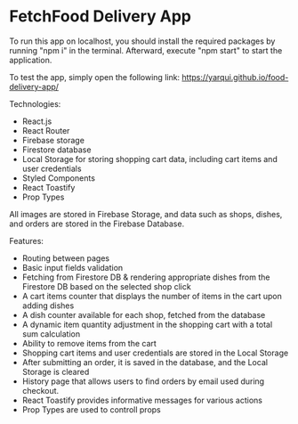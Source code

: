 # FetchFood Delivery App

To run this app on localhost, you should install
the required packages by running "npm i" in the terminal. Afterward, execute "npm start" to start the application.

To test the app, simply open the following link:
https://yarqui.github.io/food-delivery-app/

Technologies:
- React.js
- React Router
- Firebase storage
- Firestore database
- Local Storage for storing shopping cart data, including cart items and user credentials
- Styled Components
- React Toastify
- Prop Types

All images are stored in Firebase Storage, and data such as shops, dishes, and orders are stored in the Firebase Database.

Features:
- Routing between pages
- Basic input fields validation
- Fetching from Firestore DB & rendering appropriate dishes from the Firestore DB based on the selected shop click
- A cart items counter that displays the number of items in the cart upon adding dishes
- A dish counter available for each shop, fetched from the database
- A dynamic item quantity adjustment in the shopping cart with a total sum calculation
- Ability to remove items from the cart
- Shopping cart items and user credentials are stored in the Local Storage
- After submitting an order, it is saved in the database, and the Local Storage is cleared
- History page that allows users to find orders by email used during checkout.
- React Toastify provides informative messages for various actions
- Prop Types are used to controll props
